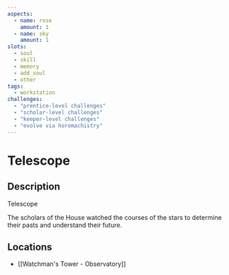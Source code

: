 ```yaml
---
aspects: 
  - name: rose
    amount: 1
  - name: sky
    amount: 1
slots:
  - soul
  - skill
  - memory
  - add_soul
  - other
tags:
  - workstation
challenges:
  - "prentice-level challenges"
  - "scholar-level challenges"
  - "keeper-level challenges"
  - "evolve via horomachistry"
---
```


# Telescope

## Description
Telescope

The scholars of the House watched the courses of the stars to determine their pasts and understand their future.
## Locations
- [[Watchman's Tower - Observatory]]